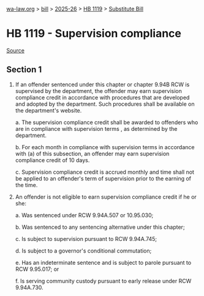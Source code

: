 [wa-law.org](/) > [bill](/bill/) > [2025-26](/bill/2025-26/) > [HB 1119](/bill/2025-26/hb/1119/) > [Substitute Bill](/bill/2025-26/hb/1119/S/)

# HB 1119 - Supervision compliance

[Source](http://lawfilesext.leg.wa.gov/biennium/2025-26/Pdf/Bills/House%20Bills/1119-S.pdf)

## Section 1
1. If an offender sentenced under this chapter or chapter 9.94B RCW is supervised by the department, the offender may earn supervision compliance credit in accordance with procedures that are developed and adopted by the department. Such procedures shall be available on the department's website.

    a. The supervision compliance credit shall be awarded to offenders who are in compliance with supervision terms , as determined by the department.

    b. For each month in compliance with supervision terms in accordance with (a) of this subsection, an offender may earn supervision compliance credit of 10 days.

    c. Supervision compliance credit is accrued monthly and time shall not be applied to an offender's term of supervision prior to the earning of the time.

2. An offender is not eligible to earn supervision compliance credit if he or she:

    a. Was sentenced under RCW 9.94A.507 or 10.95.030;

    b. Was sentenced to any sentencing alternative under this chapter;

    c. Is subject to supervision pursuant to RCW 9.94A.745;

    d. Is subject to a governor's conditional commutation;

    e. Has an indeterminate sentence and is subject to parole pursuant to RCW 9.95.017; or

    f. Is serving community custody pursuant to early release under RCW 9.94A.730.
